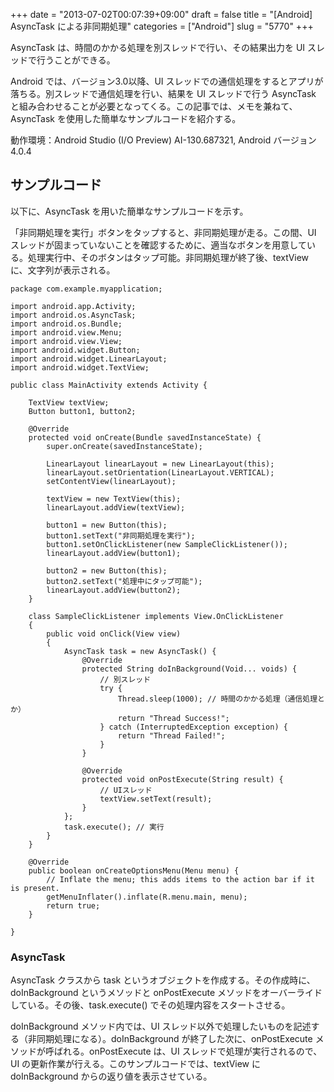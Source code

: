 +++
date = "2013-07-02T00:07:39+09:00"
draft = false
title = "[Android] AsyncTask による非同期処理"
categories = ["Android"]
slug = "5770"
+++

AsyncTask は、時間のかかる処理を別スレッドで行い、その結果出力を UI スレッドで行うことができる。

Android では、バージョン3.0以降、UI スレッドでの通信処理をするとアプリが落ちる。別スレッドで通信処理を行い、結果を UI スレッドで行う AsyncTask と組み合わせることが必要となってくる。この記事では、メモを兼ねて、AsyncTask を使用した簡単なサンプルコードを紹介する。

動作環境：Android Studio (I/O Preview) AI-130.687321, Android バージョン 4.0.4

<h2>サンプルコード</h2>

以下に、AsyncTask を用いた簡単なサンプルコードを示す。

「非同期処理を実行」ボタンをタップすると、非同期処理が走る。この間、UI スレッドが固まっていないことを確認するために、適当なボタンを用意している。処理実行中、そのボタンはタップ可能。非同期処理が終了後、textView に、文字列が表示される。

<pre><code>package com.example.myapplication;

import android.app.Activity;
import android.os.AsyncTask;
import android.os.Bundle;
import android.view.Menu;
import android.view.View;
import android.widget.Button;
import android.widget.LinearLayout;
import android.widget.TextView;

public class MainActivity extends Activity {

    TextView textView;
    Button button1, button2;

    @Override
    protected void onCreate(Bundle savedInstanceState) {
        super.onCreate(savedInstanceState);

        LinearLayout linearLayout = new LinearLayout(this);
        linearLayout.setOrientation(LinearLayout.VERTICAL);
        setContentView(linearLayout);

        textView = new TextView(this);
        linearLayout.addView(textView);

        button1 = new Button(this);
        button1.setText("非同期処理を実行");
        button1.setOnClickListener(new SampleClickListener());
        linearLayout.addView(button1);

        button2 = new Button(this);
        button2.setText("処理中にタップ可能");
        linearLayout.addView(button2);
    }

    class SampleClickListener implements View.OnClickListener
    {
        public void onClick(View view)
        {
            AsyncTask<Void, Void, String> task = new AsyncTask<Void, Void, String>() {
                @Override
                protected String doInBackground(Void... voids) {
                    // 別スレッド
                    try {
                        Thread.sleep(1000);	// 時間のかかる処理（通信処理とか）
                        return "Thread Success!";
                    } catch (InterruptedException exception) {
                        return "Thread Failed!";
                    }
                }

                @Override
                protected void onPostExecute(String result) {
                    // UIスレッド
                    textView.setText(result);
                }
            };
            task.execute(); // 実行
        }
    }

    @Override
    public boolean onCreateOptionsMenu(Menu menu) {
        // Inflate the menu; this adds items to the action bar if it is present.
        getMenuInflater().inflate(R.menu.main, menu);
        return true;
    }
    
}
</code></pre>

<h3>AsyncTask</h3>

AsyncTask クラスから task というオブジェクトを作成する。その作成時に、doInBackground というメソッドと onPostExecute メソッドをオーバーライドしている。その後、task.execute() でその処理内容をスタートさせる。

doInBackground メソッド内では、UI スレッド以外で処理したいものを記述する（非同期処理になる）。doInBackground が終了した次に、onPostExecute メソッドが呼ばれる。onPostExecute は、UI スレッドで処理が実行されるので、UI の更新作業が行える。このサンプルコードでは、textView に doInBackground からの返り値を表示させている。
